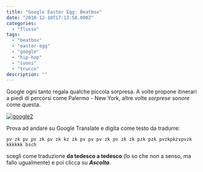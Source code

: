 ```yaml
---
title: "Google Easter Egg: Beatbox"
date: "2010-12-10T17:13:58.000Z"
categories:
  - "flusso"
tags:
  - "beatbox"
  - "easter-egg"
  - "google"
  - "hip-hop"
  - "suoni"
  - "trucco"
description: ""
---
```


Google ogni tanto regala qualche piccola sorpresa. A volte propone itinerari a piedi di percorsi come Palermo - New York, altre volte _sorprese sonore_ come questa.

[![](https://enricodeleo.s3.eu-south-1.amazonaws.com/uploads/2010/12/google2.jpg "google2")](https://enricodeleo.s3.eu-south-1.amazonaws.com/uploads/2010/12/google2.jpg")

Prova ad andare su Google Translate e digita come testo da tradurre:

```
pv zk pv pv zk pv﻿ zk kz zk pv pv pv zk pv zk zk pzk pzk pvzkpkzvpvzk kkkkkk bsch
```

scegli come traduzione **da tedesco a tedesco** (lo so che non a senso, ma fallo ugualmente) e poi clicca su _**Ascolta**_.
